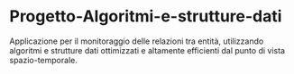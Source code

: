 # Progetto-Algoritmi-e-strutture-dati
Applicazione per il monitoraggio delle relazioni tra entità, utilizzando algoritmi e strutture dati ottimizzati e altamente efficienti dal punto di vista spazio-temporale.
